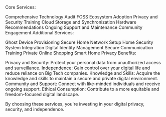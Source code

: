 Core Services:

Comprehensive Technology Audit
FOSS Ecosystem Adoption
Privacy and Security Training
Cloud Storage and Synchronization
Hardware Recommendations
Ongoing Support and Maintenance
Community Engagement
Additional Services:

Ghost Device Provisioning
Secure Home Network Setup
Home Security System Integration
Digital Identity Management
Secure Communication Training
Private Online Shopping
Smart Home Privacy
Benefits:

Privacy and Security: Protect your personal data from unauthorized access and surveillance.
Independence: Gain control over your digital life and reduce reliance on Big Tech companies.
Knowledge and Skills: Acquire the knowledge and skills to maintain a secure and private digital environment.
Community and Support: Connect with like-minded individuals and receive ongoing support.
Ethical Consumption: Contribute to a more equitable and freedom-focused digital landscape.

By choosing these services, you're investing in your digital privacy, security, and independence.
